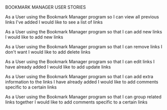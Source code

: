 BOOKMARK MANAGER USER STORIES

As a User using the Bookmark Manager program
so I can view all previous links I've added
I would like to see a list of links

As a User using the Bookmark Manager program
so that I can add new links
I would like to add new links

As a User using the Bookmark Manager program
so that I can remove links I don't want
I would like to add delete links

As a User using the Bookmark Manager program
so that I can edit links I have already added
I would like to add update links

As a User using the Bookmark Manager program
so that I can add extra information to the links I have already added
I would like to add comments specific to a certain links

As a User using the Bookmark Manager program
so that I can group related links together
I would like to add comments specific to a certain links
